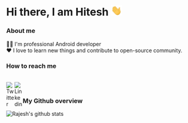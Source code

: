 # Hi there, I am Hitesh <img src="https://github.com/drhadia/drhadia/blob/master/Assets/Hi.gif" width="29px">


### About me

👨‍💻 I'm professional Android developer<br>
❤️ I love to learn new things and contribute to open-source community.


### How to reach me

<br/>
<a href="https://twitter.com/hadia_dr">
  <img align="left" alt="Twitter" width="22px" src="https://cdn.jsdelivr.net/npm/simple-icons@v3/icons/twitter.svg" />
</a>
<a href="https://www.linkedin.com/in/hitesh-hadia/">
  <img align="left" alt="Linkedin" width="22px" src="https://cdn.jsdelivr.net/npm/simple-icons@v3/icons/linkedin.svg" />
</a>
<br>

### My Github overview
![Rajesh's github stats](https://github-readme-stats.vercel.app/api?username=drhadia&show_icons=true&hide_border=true)
